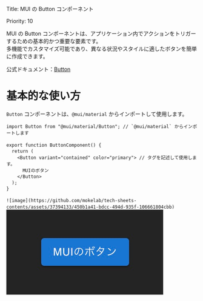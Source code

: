 Title: MUI の Button コンポーネント

Priority: 10

MUI の Button コンポーネントは、アプリケーション内でアクションをトリガーするための基本的かつ重要な要素です。  
多機能でカスタマイズ可能であり、異なる状況やスタイルに適したボタンを簡単に作成できます。  

公式ドキュメント：[Button](https://mui.com/material-ui/react-button/)  

# 基本的な使い方  

`Button` コンポーネントは、`@mui/material` からインポートして使用します。  

```tsx
import Button from "@mui/material/Button"; // `@mui/material` からインポートします

export function ButtonComponent() {
  return (
    <Button variant="contained" color="primary"> // タグを記述して使用します。
      MUIのボタン
    </Button>
  );
}
```

`![image](https://github.com/mokelab/tech-sheets-contents/assets/37394133/450b1a41-bdcc-494d-935f-106661804cbb)`
![Button](./button.png)
